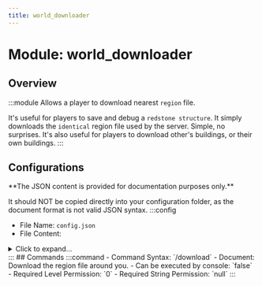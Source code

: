 ```yaml
---
title: world_downloader
---
```



# Module: world_downloader

## Overview
:::module
Allows a player to download nearest `region` file.

It's useful for players to save and debug a `redstone structure`.
It simply downloads the `identical` region file used by the server.
Simple, no surprises.
It's also useful for players to download other's buildings, or their own buildings.
:::
## Configurations
<Admonition type="warning" icon="" title="">
**The JSON content is provided for documentation purposes only.**

It should NOT be copied directly into your configuration folder, as the document format is not valid JSON syntax.
</Admonition>
:::config
- File Name: `config.json`
- File Content: 
<details>

<summary>Click to expand...</summary>

```json showLineNumbers title="config/fuji/modules/world_downloader/config.json"
{
  /* The url format used to broadcast. */
  "url_format": "http://localhost:%port%%path%"
  /* The port used for downloader http-service. */,
  "port": 22222
  /* Max download speed for each connection. */,
  "bytes_per_second_limit": 128000
  /* Max download request saved in the memory. */,
  "max_simultaneous_download_count": 5
}
```
</details>
:::
## Commands
:::command
- Command Syntax: `/download`
- Document: Download the region file around you.
- Can be executed by console: `false`
- Required Level Permission: `0`
- Required String Permission: `null`
:::
